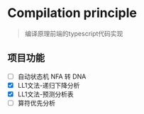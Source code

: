 # Compilation principle

> 编译原理前端的typescript代码实现

## 项目功能

- [ ] 自动状态机 NFA 转 DNA
- [x] LL1文法-递归下降分析
- [x] LL1文法-预测分析表
- [ ] 算符优先分析
